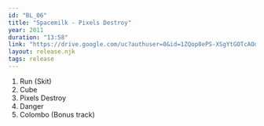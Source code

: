 ```yaml
---
id: "BL_06"
title: "Spacemilk - Pixels Destroy"
year: 2011
duration: "13:58"
link: "https://drive.google.com/uc?authuser=0&id=1ZQop8ePS-XSgYtGOTcAOdbJ2SzaSLEn5&export=download"
layout: release.njk
tags: release
---
```


01. Run (Skit)
02. Cube
03. Pixels Destroy
04. Danger
05. Colombo (Bonus track)
